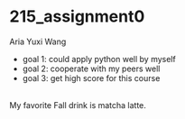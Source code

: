 # 215_assignment0
Aria Yuxi Wang
- goal 1: could apply python well by myself
- goal 2: cooperate with my peers well
- goal 3: get high score for this course
<br>
My favorite Fall drink is matcha latte.